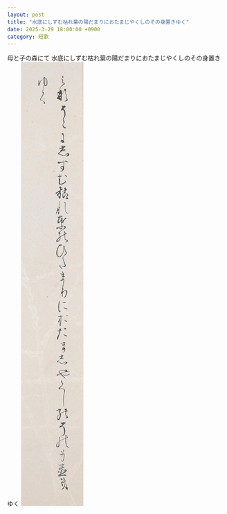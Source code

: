 ```yaml
---
layout: post
title: "水底にしずむ枯れ葉の陽だまりにおたまじやくしのその身置きゆく"
date: 2025-3-29 18:00:00 +0900
category: 短歌
---
```

母と子の森にて
水底にしずむ枯れ葉の陽だまりにおたまじやくしのその身置きゆく
![「そあん」で生成した『水底にしずむ枯れ葉の陽だまりにおたまじやくしのその身置きゆく』の短冊の画像](/assets/tanka/tanka2a.jpg)